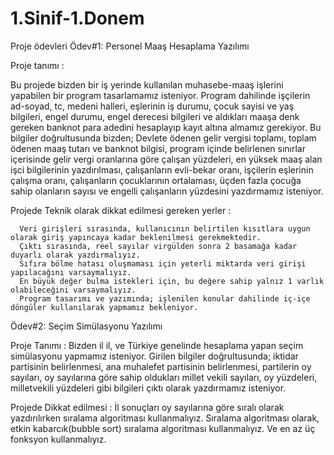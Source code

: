 # 1.Sinif-1.Donem
Proje ödevleri
Ödev#1: Personel Maaş Hesaplama Yazılımı

Proje tanımı :

  Bu projede bizden bir iş yerinde kullanılan muhasebe-maaş işlerini yapabilen bir program tasarlamamız isteniyor.
  Program dahilinde işçilerin ad-soyad, tc, medeni halleri, eşlerinin iş durumu, çocuk sayisi ve yaş bilgileri, 
  engel durumu, engel derecesi bilgileri ve aldıkları maaşa denk gereken banknot para adedini hesaplayıp kayıt altına almamız gerekiyor.
  Bu bilgiler doğrultusunda bizden; Devlete ödenen gelir vergisi toplamı, toplam ödenen maaş tutarı ve banknot bilgisi,
  program içinde belirlenen sınırlar içerisinde gelir vergi oranlarına göre çalışan yüzdeleri,
  en yüksek maaş alan işci bilgilerinin yazdırılması, çalışanların evli-bekar oranı, işçilerin eşlerinin çalışma oranı, 
  çalışanların çocuklarının ortalaması, üçden fazla çocuğa sahip olanların sayısı ve engelli çalışanların yüzdesini yazdırmamız isteniyor.


Projede Teknik olarak dikkat edilmesi gereken yerler :

	  Veri girişleri sırasında, kullanıcının belirtilen kısıtlara uygun olarak giriş yapıncaya kadar beklenilmesi gerekmektedir. 
	  Çıktı sırasında, reel sayılar virgülden sonra 2 basamağa kadar duyarlı olarak yazdırmalıyız. 
	  Sıfıra bölme hatası oluşmaması için yeterli miktarda veri girişi yapılacağını varsaymalıyız.  
	  En büyük değer bulma istekleri için, bu değere sahip yalnız 1 varlık olabileceğini varsaymalıyız. 
	  Program tasarımı ve yazımında; işlenilen konular dahilinde iç-içe döngüler kullanılarak yapmamız bekleniyor.


Ödev#2: Seçim Simülasyonu Yazılımı

Proje Tanımı :
Bizden il il, ve Türkiye genelinde hesaplama yapan seçim simülasyonu yapmamız isteniyor. Girilen bilgiler doğrultusunda; 
iktidar partisinin belirlenmesi, ana muhalefet partisinin belirlenmesi, partilerin oy sayıları, 
oy sayılarına göre sahip oldukları millet vekili sayıları, oy yüzdeleri, milletvekili yüzdeleri gibi bilgileri çıktı olarak yazdırmamız
isteniyor.


Projede Dikkat edilmesi :
İl sonuçları oy sayılarına göre sıralı olarak yazdırılırken sıralama algoritması kullanmalıyız. Sıralama algoritması olarak, 
etkin kabarcık(bubble sort) sıralama algoritması kullanmalıyız. Ve en az üç fonksyon kullanmalıyız.
